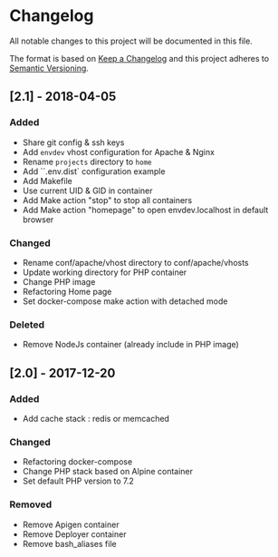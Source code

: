 # Changelog

All notable changes to this project will be documented in this file.

The format is based on [Keep a Changelog](http://keepachangelog.com/en/1.0.0/)
and this project adheres to [Semantic Versioning](http://semver.org/spec/v2.0.0.html).

## [2.1] - 2018-04-05

### Added

- Share git config & ssh keys
- Add `envdev` vhost configuration for Apache & Nginx
- Rename `projects` directory to `home`
- Add ``.env.dist` configuration example
- Add Makefile
- Use current UID & GID in container
- Add Make action "stop" to stop all containers
- Add Make action "homepage" to open envdev.localhost in default browser

### Changed

- Rename conf/apache/vhost directory to conf/apache/vhosts
- Update working directory for PHP container
- Change PHP image
- Refactoring Home page
- Set docker-compose make action with detached mode

### Deleted

- Remove NodeJs container (already include in PHP image)

## [2.0] - 2017-12-20

### Added

- Add cache stack : redis or memcached

### Changed

- Refactoring docker-compose
- Change PHP stack based on Alpine container
- Set default PHP version to 7.2

### Removed

- Remove Apigen container
- Remove Deployer container
- Remove bash_aliases file
